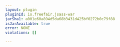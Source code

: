 ```yaml
---
layout: plugin
pluginId: io.freefair.jsass-war
jarSha1: a001e60a894d5da68b3431d425bf0272b0c79f88
isJarAvailable: true
error: NONE
violations: []

---
```

